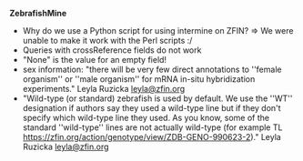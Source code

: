 **ZebrafishMine**
* Why do we use a Python script for using intermine on ZFIN?
    => We were unable to make it work with the Perl scripts :/
* Queries with crossReference fields do not work
* "None" is the value for an empty field!
* sex information: "there will be very few direct annotations to ''female organism'' or ''male organism'' for mRNA in-situ hybridization experiments."  Leyla Ruzicka <leyla@zfin.org>
* "Wild-type (or standard) zebrafish is used by default. We use the ''WT'' designation if authors say they used a wild-type line but if they don't specify which wild-type line they used. As you know, some of the standard ''wild-type'' lines are not actually wild-type (for example TL https://zfin.org/action/genotype/view/ZDB-GENO-990623-2)."  Leyla Ruzicka <leyla@zfin.org>
